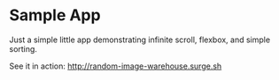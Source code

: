 # Sample App

Just a simple little app demonstrating infinite scroll, flexbox, and simple sorting.

See it in action: http://random-image-warehouse.surge.sh
